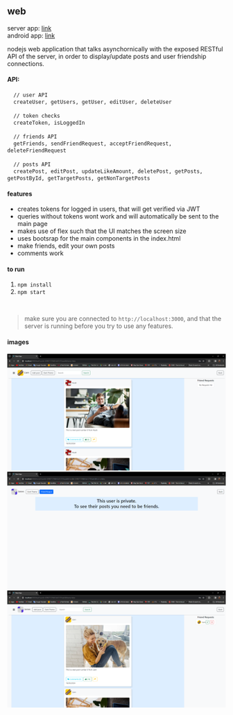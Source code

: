 ## web

server app: [link](https://github.com/MikeShlapakov/Manikel-server-side/tree/part_3) <br>
android app: [link](https://github.com/MikeShlapakov/Manikel-android-app/tree/part_3)

nodejs web application that talks asynchornically with the exposed RESTful API of the server,
in order to display/update posts and user friendship connections. <br>

#### API:
```
  // user API
  createUser, getUsers, getUser, editUser, deleteUser

  // token checks
  createToken, isLoggedIn

  // friends API
  getFriends, sendFriendRequest, acceptFriendRequest, deleteFriendRequest

  // posts API
  createPost, editPost, updateLikeAmount, deletePost, getPosts, getPostById, getTargetPosts, getNonTargetPosts
```


#### features
- creates tokens for logged in users, that will get verified via JWT
- queries without tokens wont work and will automatically be sent to the main page
- makes use of flex such that the UI matches the screen size
- uses bootsrap for the main components in the index.html
- make friends, edit your own posts
- comments work


#### to run
1. `npm install`
2. `npm start`

<br>

> make sure you are connected to `http://localhost:3000`, and that the server is running before you try to use any features.

#### images

![Image 1](proof/1.png)
![Image 2](proof/2.png)
![Image 3](proof/3.png)
